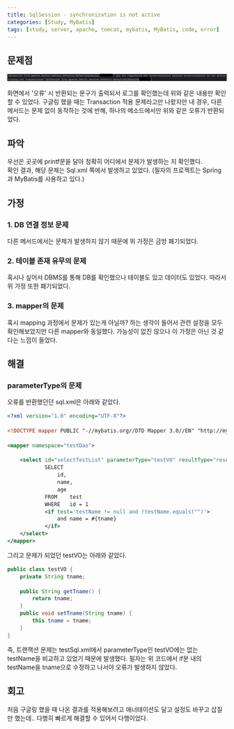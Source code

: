 ```yaml
---
title: SqlSession - synchronization is not active
categories: [Study, MyBatis]
tags: [study, server, apache, tomcat, mybatis, MyBatis, code, error]
---
```


## 문제점

![code_lan](/assets/img/post_img/blog_etc/sqlsessionerr.png)<br/>

화면에서 '오류' 시 반환되는 문구가 출력되서 로그를 확인했는데 위와 같은 내용만 확인할 수 있었다. 구글링 했을 때는 Transaction 적용 문제라고만 나왔지만 내 경우, 다른 메서드는 문제 없이 동작하는 것에 반해, 하나의 메소드에서만 위와 같은 오류가 반환되었다.

## 파악

우선은 곳곳에 printf문을 달아 정확히 어디에서 문제가 발생하는 지 확인했다.<br/>
확인 결과, 해당 문제는 Sql.xml 쪽에서 발생하고 있었다. (필자의 프로젝트는 Spring과 MyBatis를 사용하고 있다.)

## 가정

### 1. DB 연결 정보 문제

다른 메서드에서는 문제가 발생하지 않기 때문에 위 가정은 금방 폐기되었다.

### 2. 테이블 존재 유무의 문제

혹시나 싶어서 DBMS를 통해 DB를 확인했으나 테이블도 있고 데이터도 있었다. 따라서 위 가정 또한 폐기되었다.

### 3. mapper의 문제

혹시 mapping 과정에서 문제가 있는게 아닐까? 하는 생각이 들어서 관련 설정을 모두 확인해보았지만 다른 mapper와 동일했다. 가능성이 없진 않으나 이 가정은 아닌 것 같다는 느낌이 들었다.


## 해결

### parameterType의 문제

오류를 반환했던던 sql.xml은 아래와 같았다.

```xml
<?xml version="1.0" encoding="UTF-8"?>

<!DOCTYPE mapper PUBLIC "-//mybatis.org//DTD Mapper 3.0//EN" "http://mybatis.org/dtd/mybatis-3-mapper.dtd">

<mapper namespace="testDao">

	<select id="selectTestList" parameterType="testVO" resultType="resultVO">
	        SELECT
    			id,
                name,
                age
		    FROM    test
		    WHERE   id = 1
			<if test='testName != null and !testName.equals("")'>
				and name = #{tname}
			</if>
	</select>
</mapper>
```

그리고 문제가 되었던 testVO는 아래와 같았다.

```java
public class testVO {
	private String tname;

	public String getTname() {
		return tname;
	}
	public void setTname(String tname) {
		this.tname = tname;
	}
}
```

즉, 트랜잭션 문제는 testSql.xml에서 parameterType인 testVO에는 없는 testName을 비교하고 있었기 때문에 발생했다. 필자는 위 코드에서 if문 내의 testName을 tname으로 수정하고 나서야 오류가 발생하지 않았다.

## 회고

처음 구글링 했을 때 나온 결과를 적용해보려고 애너테이션도 달고 설정도 바꾸고 삽질만 했는데.. 다행히 빠르게 해결할 수 있어서 다행이었다.